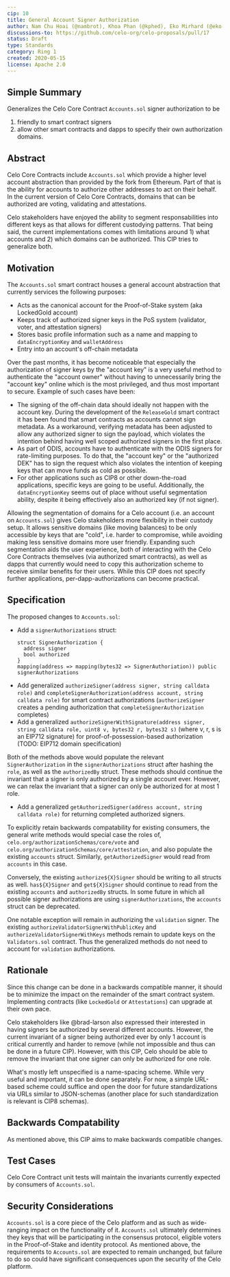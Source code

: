 ```yaml
---
cip: 10
title: General Account Signer Authorization
author: Nam Chu Hoai (@nambrot), Khoa Phan (@kphed), Eko Mirhard (@eko-mirhard)
discussions-to: https://github.com/celo-org/celo-proposals/pull/17
status: Draft
type: Standards
category: Ring 1
created: 2020-05-15
license: Apache 2.0
---
```


## Simple Summary

Generalizes the Celo Core Contract `Accounts.sol` signer authorization to be
1. friendly to smart contract signers
2. allow other smart contracts and dapps to specify their own authorization domains.

## Abstract

Celo Core Contracts include `Accounts.sol` which provide a higher level account abstraction than provided by the fork from Ethereum. Part of that is the ability for accounts to authorize other addresses to act on their behalf. In the current version of Celo Core Contracts, domains that can be authorized are voting, validating and attestations.

Celo stakeholders have enjoyed the ability to segment responsabilities into different keys as that allows for different custodying patterns. That being said, the current implementations comes with limitations around 1) what accounts and 2) which domains can be authorized. This CIP tries to generalize both.

## Motivation

The `Accounts.sol` smart contract houses a general account abstraction that currently services the following purposes:
- Acts as the canonical account for the Proof-of-Stake system (aka LockedGold account)
- Keeps track of authorized signer keys in the PoS system (validator, voter, and attestation signers)
- Stores basic profile information such as a name and mapping to `dataEncryptionKey` and `walletAddress`
- Entry into an account's off-chain metadata

Over the past months, it has become noticeable that especially the authorization of signer keys by the "account key" is a very useful method to authenticate the "account owner" without having to unnecessarily bring the "account key" online which is the most privileged, and thus most important to secure. Example of such cases have been:

- The signing of the off-chain data should ideally not happen with the account key. During the development of the `ReleaseGold` smart contract it has been found that smart contracts as accounts cannot sign metadata. As a workaround, verifying metadata has been adjusted to allow any authorized signer to sign the payload, which violates the intention behind having well scoped authorized signers in the first place.
- As part of ODIS, accounts have to authenticate with the ODIS signers for rate-limiting purposes. To do that, the "account key" or the "authorized DEK" has to sign the request which also violates the intention of keeping keys that can move funds as cold as possible.
- For other applications such as CIP8 or other down-the-road applications, specific keys are going to be useful. Additionally, the `dataEncryptionKey` seems out of place without useful segmentation ability, despite it being effectively also an authorized key (if not signer).

Allowing the segmentation of domains for a Celo account (i.e. an account on `Accounts.sol`) gives Celo stakeholders more flexibility in their custody setup. It allows sensitive domains (like moving balances) to be only accessible by keys that are "cold", i.e. harder to compromise, while avoiding making less sensitive domains more user friendly. Expanding such segmentation aids the user experience, both of interacting with the Celo Core Contracts themselves (via authorized smart contracts), as well as dapps that currently would need to copy this authorization scheme to receive similar benefits for their users. While this CIP does not specify further applications, per-dapp-authorizations can become practical.

## Specification

The proposed changes to `Accounts.sol`:

- Add a `signerAuthorizations` struct:
    ```
    struct SignerAuthorization {
      address signer
      bool authorized
    }
    mapping(address => mapping(bytes32 => SignerAuthoriation)) public signerAuthorizations
    ```
- Add generalized `authorizeSigner(address signer, string calldata role)` and `completeSignerAuthorization(address account, string calldata role)` for smart contract authorizations (`authorizeSigner` creates a pending authorization that `completeSignerAuthorization` completes)
- Add a generalized `authorizeSignerWithSignature(address signer, string calldata role, uint8 v, bytes32 r, bytes32 s)` (where v, r, s is an EIP712 signature) for proof-of-possession-based authorization (TODO: EIP712 domain specification)

Both of the methods above would populate the relevant `SignerAuthorization` in the `signerAuthorizations` struct after hashing the `role`, as well as the `authorizedBy` struct. These methods should continue the invariant that a signer is only authorized by a single account ever. However, we can relax the invariant that a signer can only be authorized for at most 1 role.

- Add a generalized `getAuthorizedSigner(address account, string calldata role)` for returning completed authorized signers.

To explicitly retain backwards compatability for existing consumers, the general write methods would special case the roles of, `celo.org/authorizationSchemas/core/vote` and `celo.org/authorizationSchemas/core/attestation`, and also populate the existing `accounts` struct. Similarly, `getAuthorizedSigner` would read from `accounts` in this case.

Conversely, the existing `authorize${X}Signer` should be writing to all structs as well. `has${X}Signer` and `get${X}Signer` should continue to read from the existing `accounts` and `authorizedBy` structs. In some future in which all possible signer authorizations are using `signerAuthorizations`, the `accounts` struct can be deprecated.

One notable exception will remain in authorizing the `validation` signer. The existing `authorizeValidatorSignerWithPublicKey` and `authorizeValidatorSignerWithKeys` methods remain to update keys on the `Validators.sol` contract. Thus the generalized methods do not need to account for `validation` authorizations.

## Rationale

Since this change can be done in a backwards compatible manner, it should be to minimize the impact on the remainder of the smart contract system. Implementing contracts (like `LockedGold` or `Attestations`) can upgrade at their own pace.

Celo stakeholders like @brad-larson also expressed their interested in having signers be authorized by several different accounts. However, the current invariant of a signer being authorized ever by only 1 account is critical currently and harder to remove (while not impossible and thus can be done in a future CIP). However, with this CIP, Celo should be able to remove the invariant that one signer can only be authorized for one role.

What's mostly left unspecified is a name-spacing scheme. While very useful and important, it can be done separately. For now, a simple URL-based scheme could suffice and open the door for future standardizations via URLs similar to JSON-schemas (another place for such standardization is relevant is CIP8 schemas).

## Backwards Compatability

As mentioned above, this CIP aims to make backwards compatible changes.

## Test Cases

Celo Core Contract unit tests will maintain the invariants currently expected by consumers of `Accounts.sol`.

## Security Considerations

`Accounts.sol` is a core piece of the Celo platform and as such as wide-ranging impact on the functionality of it. `Accounts.sol` ultimately determines they keys that will be participating in the consensus protocol, eligible voters in the Proof-of-Stake and identity protocol. As mentioned above, the requirements to `Accounts.sol` are expected to remain unchanged, but failure to do so could have significant consequences upon the security of the Celo platform.

